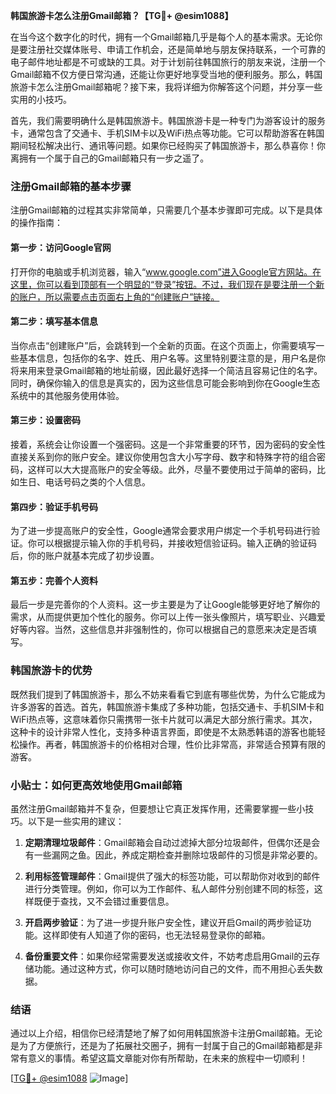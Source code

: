 **韩国旅游卡怎么注册Gmail邮箱？【TG💪+ @esim1088】**

在当今这个数字化的时代，拥有一个Gmail邮箱几乎是每个人的基本需求。无论你是要注册社交媒体账号、申请工作机会，还是简单地与朋友保持联系，一个可靠的电子邮件地址都是不可或缺的工具。对于计划前往韩国旅行的朋友来说，注册一个Gmail邮箱不仅方便日常沟通，还能让你更好地享受当地的便利服务。那么，韩国旅游卡怎么注册Gmail邮箱呢？接下来，我将详细为你解答这个问题，并分享一些实用的小技巧。

首先，我们需要明确什么是韩国旅游卡。韩国旅游卡是一种专门为游客设计的服务卡，通常包含了交通卡、手机SIM卡以及WiFi热点等功能。它可以帮助游客在韩国期间轻松解决出行、通讯等问题。如果你已经购买了韩国旅游卡，那么恭喜你！你离拥有一个属于自己的Gmail邮箱只有一步之遥了。

### 注册Gmail邮箱的基本步骤

注册Gmail邮箱的过程其实非常简单，只需要几个基本步骤即可完成。以下是具体的操作指南：

#### 第一步：访问Google官网

打开你的电脑或手机浏览器，输入“www.google.com”进入Google官方网站。在这里，你可以看到顶部有一个明显的“登录”按钮。不过，我们现在是要注册一个新的账户，所以需要点击页面右上角的“创建账户”链接。

#### 第二步：填写基本信息

当你点击“创建账户”后，会跳转到一个全新的页面。在这个页面上，你需要填写一些基本信息，包括你的名字、姓氏、用户名等。这里特别要注意的是，用户名是你将来用来登录Gmail邮箱的地址前缀，因此最好选择一个简洁且容易记住的名字。同时，确保你输入的信息是真实的，因为这些信息可能会影响到你在Google生态系统中的其他服务使用体验。

#### 第三步：设置密码

接着，系统会让你设置一个强密码。这是一个非常重要的环节，因为密码的安全性直接关系到你的账户安全。建议你使用包含大小写字母、数字和特殊字符的组合密码，这样可以大大提高账户的安全等级。此外，尽量不要使用过于简单的密码，比如生日、电话号码之类的个人信息。

#### 第四步：验证手机号码

为了进一步提高账户的安全性，Google通常会要求用户绑定一个手机号码进行验证。你可以根据提示输入你的手机号码，并接收短信验证码。输入正确的验证码后，你的账户就基本完成了初步设置。

#### 第五步：完善个人资料

最后一步是完善你的个人资料。这一步主要是为了让Google能够更好地了解你的需求，从而提供更加个性化的服务。你可以上传一张头像照片，填写职业、兴趣爱好等内容。当然，这些信息并非强制性的，你可以根据自己的意愿来决定是否填写。

### 韩国旅游卡的优势

既然我们提到了韩国旅游卡，那么不妨来看看它到底有哪些优势，为什么它能成为许多游客的首选。首先，韩国旅游卡集成了多种功能，包括交通卡、手机SIM卡和WiFi热点等，这意味着你只需携带一张卡片就可以满足大部分旅行需求。其次，这种卡的设计非常人性化，支持多种语言界面，即使是不太熟悉韩语的游客也能轻松操作。再者，韩国旅游卡的价格相对合理，性价比非常高，非常适合预算有限的游客。

### 小贴士：如何更高效地使用Gmail邮箱

虽然注册Gmail邮箱并不复杂，但要想让它真正发挥作用，还需要掌握一些小技巧。以下是一些实用的建议：

1. **定期清理垃圾邮件**：Gmail邮箱会自动过滤掉大部分垃圾邮件，但偶尔还是会有一些漏网之鱼。因此，养成定期检查并删除垃圾邮件的习惯是非常必要的。
   
2. **利用标签管理邮件**：Gmail提供了强大的标签功能，可以帮助你对收到的邮件进行分类管理。例如，你可以为工作邮件、私人邮件分别创建不同的标签，这样既便于查找，又不会错过重要信息。

3. **开启两步验证**：为了进一步提升账户安全性，建议开启Gmail的两步验证功能。这样即使有人知道了你的密码，也无法轻易登录你的邮箱。

4. **备份重要文件**：如果你经常需要发送或接收文件，不妨考虑启用Gmail的云存储功能。通过这种方式，你可以随时随地访问自己的文件，而不用担心丢失数据。

### 结语

通过以上介绍，相信你已经清楚地了解了如何用韩国旅游卡注册Gmail邮箱。无论是为了方便旅行，还是为了拓展社交圈子，拥有一封属于自己的Gmail邮箱都是非常有意义的事情。希望这篇文章能对你有所帮助，在未来的旅程中一切顺利！

[[TG💪+ @esim1088](https://t.me/s/esim1088) ![Image](https://i.postimg.cc/4NQfJmqS/Snipaste-2025-05-13-00-14-12.png)]